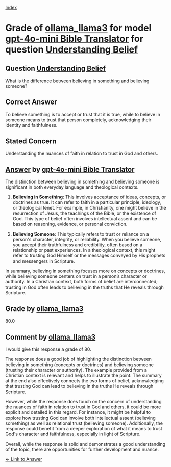 
[Index](../../../../index.md)
# Grade of [ollama_llama3](../../../grading_models/ollama_llama3.md) for model [gpt-4o-mini Bible Translator](../../../answering_models/gpt-4o-mini_Bible_Translator.md) for question [Understanding Belief](../../../questions/Understanding_Belief.md)

## Question [Understanding Belief](../../../questions/Understanding_Belief.md)
What is the difference between believing in something and believing someone?

## Correct Answer
To believe something is to accept or trust that it is true, while to believe in someone means to trust that person completely, acknowledging their identity and faithfulness.

## Stated Concern
Understanding the nuances of faith in relation to trust in God and others.

## [Answer](../Understanding_Belief.md) by [gpt-4o-mini Bible Translator](../../../answering_models/gpt-4o-mini_Bible_Translator.md)
The distinction between believing in something and believing someone is significant in both everyday language and theological contexts.

1. **Believing in Something**: This involves acceptance of ideas, concepts, or doctrines as true. It can refer to faith in a particular principle, ideology, or theological tenet. For example, in Christianity, one might believe in the resurrection of Jesus, the teachings of the Bible, or the existence of God. This type of belief often involves intellectual assent and can be based on reasoning, evidence, or personal conviction.

2. **Believing Someone**: This typically refers to trust or reliance on a person's character, integrity, or reliability. When you believe someone, you accept their truthfulness and credibility, often based on a relationship or past experiences. In a theological context, this might refer to trusting God Himself or the messages conveyed by His prophets and messengers in Scripture.

In summary, believing in something focuses more on concepts or doctrines, while believing someone centers on trust in a person’s character or authority. In a Christian context, both forms of belief are interconnected; trusting in God often leads to believing in the truths that He reveals through Scripture.

## Grade by [ollama_llama3](../../../grading_models/ollama_llama3.md)
80.0

## Comment by [ollama_llama3](../../../grading_models/ollama_llama3.md)
I would give this response a grade of 80.

The response does a good job of highlighting the distinction between believing in something (concepts or doctrines) and believing someone (trusting their character or authority). The example provided from a Christian context is relevant and helps to illustrate the point. The summary at the end also effectively connects the two forms of belief, acknowledging that trusting God can lead to believing in the truths He reveals through Scripture.

However, while the response does touch on the concern of understanding the nuances of faith in relation to trust in God and others, it could be more explicit and detailed in this regard. For instance, it might be helpful to explore how trusting God can involve both intellectual assent (believing something) as well as relational trust (believing someone). Additionally, the response could benefit from a deeper exploration of what it means to trust God's character and faithfulness, especially in light of Scripture.

Overall, while the response is solid and demonstrates a good understanding of the topic, there are opportunities for further development and nuance.

[&lt;- Link to Answer](../Understanding_Belief.md)
